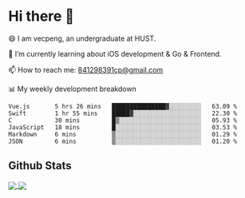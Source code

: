 
# Hi there 👋
😄 I am vecpeng, an undergraduate at HUST.

🌱 I’m currently learning about iOS development & Go & Frontend.

📫 How to reach me: 841298391cp@gmail.com

📊 My weekly development breakdown
<!--START_SECTION:waka-->

```text
Vue.js       5 hrs 26 mins   ███████████████▓░░░░░░░░░   63.09 %
Swift        1 hr 55 mins    █████▓░░░░░░░░░░░░░░░░░░░   22.30 %
C            30 mins         █▒░░░░░░░░░░░░░░░░░░░░░░░   05.93 %
JavaScript   18 mins         █░░░░░░░░░░░░░░░░░░░░░░░░   03.53 %
Markdown     6 mins          ▒░░░░░░░░░░░░░░░░░░░░░░░░   01.29 %
JSON         6 mins          ▒░░░░░░░░░░░░░░░░░░░░░░░░   01.20 %
```

<!--END_SECTION:waka-->

## Github Stats
<a href="https://github.com/anuraghazra/github-readme-stats">
  <img align="center" src="https://github-readme-stats.vercel.app/api?username=vecpeng&count_private=true&hide=stars" />
</a>
<a href="https://github.com/anuraghazra/convoychat">
  <img align="center" src="https://github-readme-stats.vercel.app/api/top-langs/?username=vecpeng&layout=compact" />
</a>
